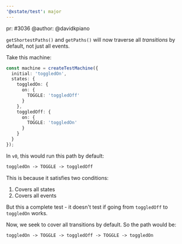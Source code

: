 ```yaml
---
'@xstate/test': major
---
```


pr: #3036
@author: @davidkpiano

`getShortestPaths()` and `getPaths()` will now traverse all _transitions_ by default, not just all events.

Take this machine:

```ts
const machine = createTestMachine({
  initial: 'toggledOn',
  states: {
    toggledOn: {
      on: {
        TOGGLE: 'toggledOff'
      }
    },
    toggledOff: {
      on: {
        TOGGLE: 'toggledOn'
      }
    }
  }
});
```

In `v0`, this would run this path by default:

```txt
toggledOn -> TOGGLE -> toggledOff
```

This is because it satisfies two conditions:

1. Covers all states
2. Covers all events

But this a complete test - it doesn't test if going from `toggledOff` to `toggledOn` works.

Now, we seek to cover all transitions by default. So the path would be:

```txt
toggledOn -> TOGGLE -> toggledOff -> TOGGLE -> toggledOn
```
